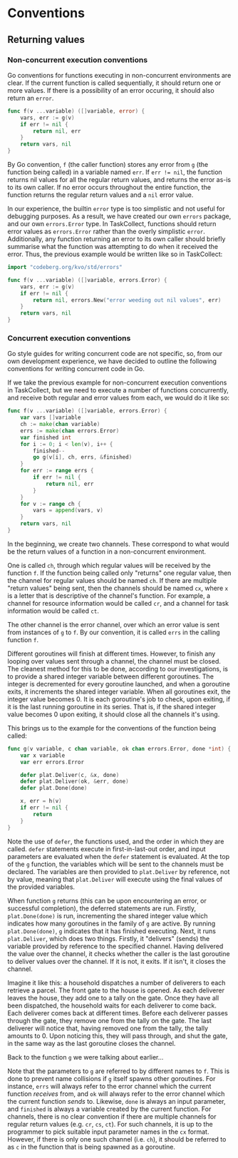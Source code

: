 Conventions
===========

Returning values
----------------

### Non-concurrent execution conventions

Go conventions for functions executing in non-concurrent environments are clear. If the current function is called sequentially, it should return one or more values. If there is a possibility of an error occuring, it should also return an `error`.

```go
func f(v ...variable) ([]variable, error) {
	vars, err := g(v)
	if err != nil {
		return nil, err
	}
	return vars, nil
}
```

By Go convention, `f` (the caller function) stores any error from `g` (the function being called) in a variable named `err`. If `err != nil`, the function returns nil values for all the regular return values, and returns the error as-is to its own caller. If no error occurs throughout the entire function, the function returns the regular return values and a `nil` error value.

In our experience, the builtin `error` type is too simplistic and not useful for debugging purposes. As a result, we have created our own `errors` package, and our own `errors.Error` type. In TaskCollect, functions should return error values as `errors.Error` rather than the overly simplistic `error`. Additionally, any function returning an error to its own caller should briefly summarise what the function was attempting to do when it received the error. Thus, the previous example would be written like so in TaskCollect:

```go
import "codeberg.org/kvo/std/errors"

func f(v ...variable) ([]variable, errors.Error) {
	vars, err := g(v)
	if err != nil {
		return nil, errors.New("error weeding out nil values", err)
	}
	return vars, nil
}
```

### Concurrent execution conventions

Go style guides for writing concurrent code are not specific, so, from our own development experience, we have decided to outline the following conventions for writing concurrent code in Go.

If we take the previous example for non-concurrent execution conventions in TaskCollect, but we need to execute a number of functions concurrently, and receive both regular and error values from each, we would do it like so:

```go
func f(v ...variable) ([]variable, errors.Error) {
	var vars []variable
	ch := make(chan variable)
	errs := make(chan errors.Error)
	var finished int
	for i := 0; i < len(v), i++ {
		finished--
		go g(v[i], ch, errs, &finished)
	}
	for err := range errs {
		if err != nil {
			return nil, err
		}
	}
	for v := range ch {
		vars = append(vars, v)
	}
	return vars, nil
}
```

In the beginning, we create two channels. These correspond to what would be the return values of a function in a non-concurrent environment.

One is called `ch`, through which regular values will be received by the function `f`. If the function being called only "returns" one regular value, then the channel for regular values should be named `ch`. If there are multiple "return values" being sent, then the channels should be named `cx`, where `x` is a letter that is descriptive of the channel's function. For example, a channel for resource information would be called `cr`, and a channel for task information would be called `ct`.

The other channel is the error channel, over which an error value is sent from instances of `g` to `f`. By our convention, it is called `errs` in the calling function `f`.

Different goroutines will finish at different times. However, to finish any looping over values sent through a channel, the channel must be closed. The cleanest method for this to be done, according to our investigations, is to provide a shared integer variable between different goroutines. The integer is decremented for every goroutine launched, and when a goroutine exits, it increments the shared integer variable. When all goroutines exit, the integer value becomes 0. It is each goroutine's job to check, upon exiting, if it is the last running goroutine in its series. That is, if the shared integer value becomes 0 upon exiting, it should close all the channels it's using.

This brings us to the example for the conventions of the function being called:

```go
func g(v variable, c chan variable, ok chan errors.Error, done *int) {
	var x variable
	var err errors.Error

	defer plat.Deliver(c, &x, done)
	defer plat.Deliver(ok, &err, done)
	defer plat.Done(done)

	x, err = h(v)
	if err != nil {
		return
	}
}
```

Note the use of `defer`, the functions used, and the order in which they are called. `defer` statements execute in first-in-last-out order, and input parameters are evaluated when the `defer` statement is evaluated. At the top of the `g` function, the variables which will be sent to the channels must be declared. The variables are then provided to `plat.Deliver` by reference, not by value, meaning that `plat.Deliver` will execute using the final values of the provided variables.

When function `g` returns (this can be upon encountering an error, or successful completion), the deferred statements are run. Firstly, `plat.Done(done)` is run, incrementing the shared integer value which indicates how many goroutines in the family of `g` are active. By running `plat.Done(done)`, `g` indicates that it has finished executing. Next, it runs `plat.Deliver`, which does two things. Firstly, it "delivers" (sends) the variable provided by reference to the specified channel. Having delivered the value over the channel, it checks whether the caller is the last goroutine to deliver values over the channel. If it is not, it exits. If it isn't, it closes the channel.

Imagine it like this: a household dispatches a number of deliverers to each retrieve a parcel. The front gate to the house is opened. As each deliverer leaves the house, they add one to a tally on the gate. Once they have all been dispatched, the household waits for each deliverer to come back. Each deliverer comes back at different times. Before each deliverer passes through the gate, they remove one from the tally on the gate. The last deliverer will notice that, having removed one from the tally, the tally amounts to 0. Upon noticing this, they will pass through, and shut the gate, in the same way as the last goroutine closes the channel.

Back to the function `g` we were talking about earlier...

Note that the parameters to `g` are referred to by different names to `f`. This is done to prevent name collisions if `g` itself spawns other goroutines. For instance, `errs` will always refer to the error channel which the current function *receives* from, and `ok` will always refer to the error channel which the current function *sends* to. Likewise, `done` is always an input parameter, and `finished` is always a variable created by the current function. For channels, there is no clear convention if there are multiple channels for regular return values (e.g. `cr`, `cs`, `ct`). For such channels, it is up to the programmer to pick suitable input parameter names in the `cx` format. However, if there is only one such channel (i.e. `ch`), it should be referred to as `c` in the function that is being spawned as a goroutine.
